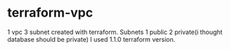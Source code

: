 # terraform-vpc
1 vpc 3 subnet created with terraform.
Subnets 1 public 2 private(i thought database should be private)
I used 1.1.0 terraform version.
